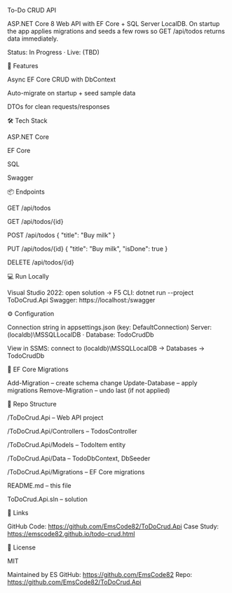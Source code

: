 To-Do CRUD API

ASP.NET Core 8 Web API with EF Core + SQL Server LocalDB.
On startup the app applies migrations and seeds a few rows so GET /api/todos returns data immediately.

Status: In Progress · Live: (TBD)

🚀 Features

Async EF Core CRUD with DbContext

Auto-migrate on startup + seed sample data

DTOs for clean requests/responses

🛠 Tech Stack

ASP.NET Core

EF Core

SQL

Swagger

📦 Endpoints

GET /api/todos

GET /api/todos/{id}

POST /api/todos { "title": "Buy milk" }

PUT /api/todos/{id} { "title": "Buy milk", "isDone": true }

DELETE /api/todos/{id}

💻 Run Locally

Visual Studio 2022: open solution → F5
CLI: dotnet run --project ToDoCrud.Api
Swagger: https://localhost:<port>/swagger

⚙️ Configuration

Connection string in appsettings.json (key: DefaultConnection)
Server: (localdb)\MSSQLLocalDB · Database: TodoCrudDb

View in SSMS: connect to (localdb)\MSSQLLocalDB → Databases → TodoCrudDb

🧩 EF Core Migrations

Add-Migration <Name> – create schema change
Update-Database – apply migrations
Remove-Migration – undo last (if not applied)

📂 Repo Structure

/ToDoCrud.Api – Web API project

/ToDoCrud.Api/Controllers – TodosController

/ToDoCrud.Api/Models – TodoItem entity

/ToDoCrud.Api/Data – TodoDbContext, DbSeeder

/ToDoCrud.Api/Migrations – EF Core migrations

README.md – this file

ToDoCrud.Api.sln – solution

🔗 Links

GitHub Code: https://github.com/EmsCode82/ToDoCrud.Api
Case Study: https://emscode82.github.io/todo-crud.html

📜 License

MIT

Maintained by ES
GitHub: https://github.com/EmsCode82
Repo: https://github.com/EmsCode82/ToDoCrud.Api
